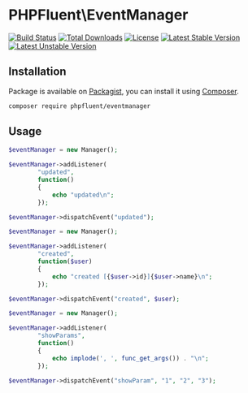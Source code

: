# PHPFluent\EventManager
[![Build Status](https://secure.travis-ci.org/PHPFluent/EventManager.png)](http://travis-ci.org/PHPFluent/EventManager)
[![Total Downloads](https://poser.pugx.org/phpfluent/eventmanager/downloads.png)](https://packagist.org/packages/phpfluent/eventmanager)
[![License](https://poser.pugx.org/phpfluent/eventmanager/license.png)](https://packagist.org/packages/phpfluent/eventmanager)
[![Latest Stable Version](https://poser.pugx.org/phpfluent/eventmanager/v/stable.png)](https://packagist.org/packages/phpfluent/eventmanager)
[![Latest Unstable Version](https://poser.pugx.org/phpfluent/eventmanager/v/unstable.png)](https://packagist.org/packages/phpfluent/eventmanager)

## Installation

Package is available on [Packagist](https://packagist.org/packages/phpfluent/eventmanager), you can install it
using [Composer](http://getcomposer.org).

```bash
composer require phpfluent/eventmanager
```

## Usage

```php
$eventManager = new Manager();

$eventManager->addListener(
        "updated",
        function()
        {
            echo "updated\n";
        });

$eventManager->dispatchEvent("updated");
```

```php
$eventManager = new Manager();

$eventManager->addListener(
        "created",
        function($user)
        {
            echo "created [{$user->id}]{$user->name}\n";
        });

$eventManager->dispatchEvent("created", $user);
```

```php
$eventManager = new Manager();

$eventManager->addListener(
        "showParams",
        function()
        {
            echo implode(', ', func_get_args()) . "\n";
        });

$eventManager->dispatchEvent("showParam", "1", "2", "3");
```
